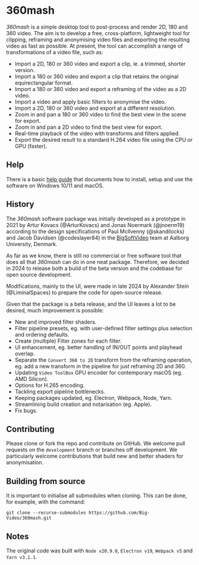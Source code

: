# 360mash

_360mash_ is a simple desktop tool to post-process and render 2D, 180 and 360 video.
The aim is to develop a free, cross-platform, lightweight tool for clipping, reframing and anonymising video files and exporting the resulting video as fast as possible.
At present, the tool can accomplish a range of transformations of a video file, such as:
- Import a 2D, 180 or 360 video and export a clip, ie. a trimmed, shorter version.
- Import a 180 or 360 video and export a clip that retains the original equirectangular format.
- Import a 180 or 360 video and export a reframing of the video as a 2D video.
- Import a video and apply basic filters to anonymise the video.
- Import a 2D, 180 or 360 video and export at a different resolution.
- Zoom in and pan a 180 or 360 video to find the best view in the scene for export.
- Zoom in and pan a 2D video to find the best view for export.
- Real-time playback of the video with transforms and filters applied.
- Export the desired result to a standard H.264 video file using the CPU or GPU (faster).

## Help

There is a basic [help guide](https://bigsoftvideo.github.io/360mash-guide/) that documents how to install, setup and use the software on Windows 10/11 and macOS.

## History

The _360mash_ software package was initially developed as a prototype in 2021 by Artur Kovacs (@ArturKovacs) and Jonas Noermark (@jnoerm19) according to the design specifications of Paul McIlvenny (@skandilocks) and Jacob Davidsen (@codeslayer84) in the [BigSoftVideo](https://github.com/bigsoftvideo) team at Aalborg University, Denmark.

As far as we know, there is still no commercial or free software tool that does all that _360mash_ can do in one neat package.
Therefore, we decided in 2024 to release both a build of the beta version and the codebase for open source development.

Modifications, mainly to the UI, were made in late 2024 by Alexander Stein (@LiminalSpaces) to prepare the code for open-source release.

Given that the package is a beta release, and the UI leaves a lot to be desired, much improvement is possible:
- New and improved filter shaders.
- Filter pipeline presets, eg. with user-defined filter settings plus selection and ordering defaults.
- Create (multiple) Filter zones for each filter.
- UI enhancement, eg. better handling of IN/OUT points and playhead overlap.
- Separate the `Convert 360 to 2D` transform from the reframing operation, eg. add a new transform in the pipeline for just reframing 2D and 360.
- Updating `Video ToolBox` GPU encoder for contemporary macOS (eg. AMD Silicon).
- Options for H.265 encoding.
- Tackling export pipeline bottlenecks.
- Keeping packages updated, eg. Electron, Webpack, Node, Yarn.
- Streamlining build creation and notarisation (eg. Apple).
- Fix bugs.

## Contributing

Please clone or fork the repo and contribute on GitHub.
We welcome pull requests on the `development` branch or branches off development.
We particularly welcome contributions that build new and better shaders for anonymisation.

## Building from source

It is important to initialise all submodules when cloning.
This can be done, for example, with the command:

```
git clone --recurse-submodules https://github.com/Big-Video/360mash.git
```

## Notes

The original code was built with `Node v20.9.0`, `Electron v19`, `Webpack v5` and `Yarn v3.1.1`.
